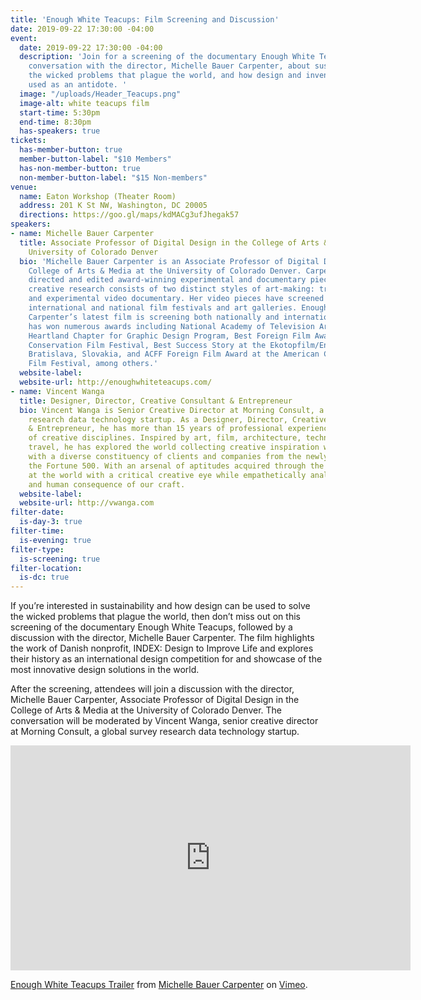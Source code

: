 ```yaml
---
title: 'Enough White Teacups: Film Screening and Discussion'
date: 2019-09-22 17:30:00 -04:00
event:
  date: 2019-09-22 17:30:00 -04:00
  description: 'Join for a screening of the documentary Enough White Teacups and a
    conversation with the director, Michelle Bauer Carpenter, about sustainability,
    the wicked problems that plague the world, and how design and invention can be
    used as an antidote. '
  image: "/uploads/Header_Teacups.png"
  image-alt: white teacups film
  start-time: 5:30pm
  end-time: 8:30pm
  has-speakers: true
tickets:
  has-member-button: true
  member-button-label: "$10 Members"
  has-non-member-button: true
  non-member-button-label: "$15 Non-members"
venue:
  name: Eaton Workshop (Theater Room)
  address: 201 K St NW, Washington, DC 20005
  directions: https://goo.gl/maps/kdMACg3ufJhegak57
speakers:
- name: Michelle Bauer Carpenter
  title: Associate Professor of Digital Design in the College of Arts & Media at the
    University of Colorado Denver
  bio: 'Michelle Bauer Carpenter is an Associate Professor of Digital Design in the
    College of Arts & Media at the University of Colorado Denver. Carpenter has produced,
    directed and edited award-winning experimental and documentary pieces. Carpenter’s
    creative research consists of two distinct styles of art-making: traditional narrative
    and experimental video documentary. Her video pieces have screened in numerous
    international and national film festivals and art galleries. Enough White Teacups
    Carpenter’s latest film is screening both nationally and internationally and it
    has won numerous awards including National Academy of Television Arts & Sciences
    Heartland Chapter for Graphic Design Program, Best Foreign Film Award at the American
    Conservation Film Festival, Best Success Story at the Ekotopfilm/Envirofilm in
    Bratislava, Slovakia, and ACFF Foreign Film Award at the American Conservation
    Film Festival, among others.'
  website-label: 
  website-url: http://enoughwhiteteacups.com/
- name: Vincent Wanga
  title: Designer, Director, Creative Consultant & Entrepreneur
  bio: Vincent Wanga is Senior Creative Director at Morning Consult, a global survey
    research data technology startup. As a Designer, Director, Creative Consultant
    & Entrepreneur, he has more than 15 years of professional experience in a multitude
    of creative disciplines. Inspired by art, film, architecture, technology, and
    travel, he has explored the world collecting creative inspiration while collaborating
    with a diverse constituency of clients and companies from the newly-founded to
    the Fortune 500. With an arsenal of aptitudes acquired through the years, he looks
    at the world with a critical creative eye while empathetically analyzing the eloquence
    and human consequence of our craft.
  website-label: 
  website-url: http://vwanga.com
filter-date:
  is-day-3: true
filter-time:
  is-evening: true
filter-type:
  is-screening: true
filter-location:
  is-dc: true
---
```


If you’re interested in sustainability and how design can be used to solve the wicked problems that plague the world, then don’t miss out on this screening of the documentary Enough White Teacups, followed by a discussion with the director, Michelle Bauer Carpenter. The film highlights the work of Danish nonprofit, INDEX: Design to Improve Life and explores their history as an international design competition for and showcase of the most innovative design solutions in the world. 

After the screening, attendees will join a discussion with the director, Michelle Bauer Carpenter, Associate Professor of Digital Design in the College of Arts & Media at the University of Colorado Denver. The conversation will be moderated by Vincent Wanga, senior creative director at Morning Consult, a global survey research data technology startup.

<iframe src="https://player.vimeo.com/video/236947332" width="640" height="360" frameborder="0" allow="autoplay; fullscreen" allowfullscreen></iframe>
<p><a href="https://vimeo.com/236947332">Enough White Teacups Trailer</a> from <a href="https://vimeo.com/mbcarpenter">Michelle Bauer Carpenter</a> on <a href="https://vimeo.com">Vimeo</a>.</p>
